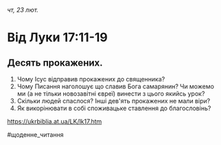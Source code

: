 
_чт, 23 лют._

# Від Луки 17:11-19

## Десять прокажених.
1. Чому Ісус відправив прокажених до священника?
2. Чому Писання наголошує що славив Бога самарянин? Чи можемо ми (а не тільки новозавітні євреї) винести з цього якийсь урок?
3. Скільки людей спаслося? Інші дев'ять прокажених не мали віри?
4. Як викорінювати в собі споживацьке ставлення до благословінь?

https://ukrbiblia.at.ua/LK/lk17.htm

#щоденне_читання

